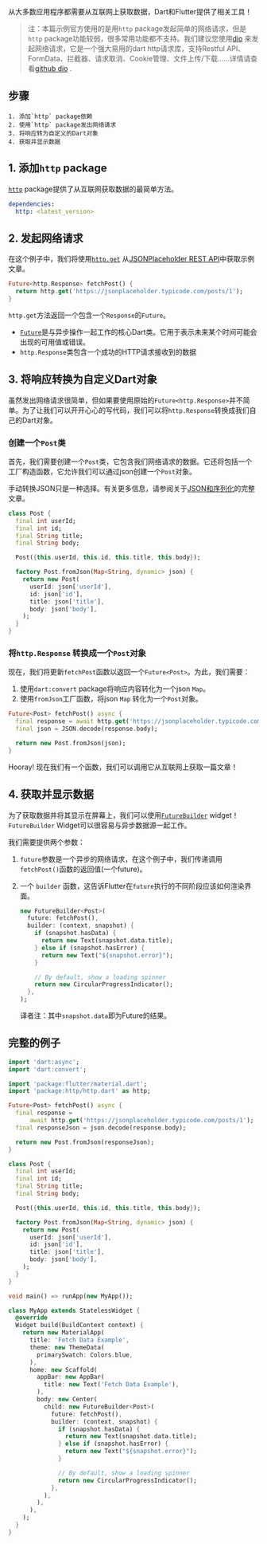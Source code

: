 
从大多数应用程序都需要从互联网上获取数据，Dart和Flutter提供了相关工具！

> 注：本篇示例官方使用的是用`http` package发起简单的网络请求，但是`http` package功能较弱，很多常用功能都不支持。我们建议您使用[dio](https://github.com/flutterchina/dio) 来发起网络请求，它是一个强大易用的dart http请求库，支持Restful API、FormData、拦截器、请求取消、Cookie管理、文件上传/下载…...详情请查看[github dio](https://github.com/flutterchina/dio) .

## 步骤

    1. 添加`http` package依赖
    2. 使用`http` package发出网络请求
    3. 将响应转为自定义的Dart对象
    4. 获取并显示数据

## 1. 添加`http` package

[`http`](https://pub.dartlang.org/packages/http) package提供了从互联网获取数据的最简单方法。

```yaml
dependencies:
  http: <latest_version>
```

## 2. 发起网络请求

在这个例子中，我们将使用[`http.get`](https://docs.flutter.io/flutter/package-http_http/package-http_http-library.html) 从[JSONPlaceholder REST API](https://jsonplaceholder.typicode.com/)中获取示例文章。

```dart
Future<http.Response> fetchPost() {
  return http.get('https://jsonplaceholder.typicode.com/posts/1');
}
```

`http.get`方法返回一个包含一个`Response`的`Future`。

  * [`Future`](https://docs.flutter.io/flutter/dart-async/Future-class.html)是与异步操作一起工作的核心Dart类。它用于表示未来某个时间可能会出现的可用值或错误。
  * `http.Response`类包含一个成功的HTTP请求接收到的数据

## 3. 将响应转换为自定义Dart对象

虽然发出网络请求很简单，但如果要使用原始的`Future<http.Response>`并不简单。为了让我们可以开开心心的写代码，我们可以将`http.Response`转换成我们自己的Dart对象。

### 创建一个`Post`类

首先，我们需要创建一个`Post`类，它包含我们网络请求的数据。它还将包括一个工厂构造函数，它允许我们可以通过json创建一个`Post`对象。

手动转换JSON只是一种选择。有关更多信息，请参阅关于[JSON和序列化](/json)的完整文章。

```dart
class Post {
  final int userId;
  final int id;
  final String title;
  final String body;

  Post({this.userId, this.id, this.title, this.body});

  factory Post.fromJson(Map<String, dynamic> json) {
    return new Post(
      userId: json['userId'],
      id: json['id'],
      title: json['title'],
      body: json['body'],
    );
  }
}
```

### 将`http.Response` 转换成一个`Post`对象

现在，我们将更新`fetchPost`函数以返回一个`Future<Post>`。为此，我们需要：

  1. 使用`dart:convert` package将响应内容转化为一个json `Map`。
  2. 使用`fromJson`工厂函数，将json `Map` 转化为一个`Post`对象。

```dart
Future<Post> fetchPost() async {
  final response = await http.get('https://jsonplaceholder.typicode.com/posts/1');
  final json = JSON.decode(response.body);

  return new Post.fromJson(json);
}
```

Hooray! 现在我们有一个函数，我们可以调用它从互联网上获取一篇文章！

## 4. 获取并显示数据

为了获取数据并将其显示在屏幕上，我们可以使用[`FutureBuilder`](https://docs.flutter.io/flutter/widgets/FutureBuilder-class.html) widget！`FutureBuilder` Widget可以很容易与异步数据源一起工作。

我们需要提供两个参数：

1. `future`参数是一个异步的网络请求，在这个例子中，我们传递调用`fetchPost()`函数的返回值(一个future)。

2. 一个 `builder` 函数，这告诉Flutter在`future`执行的不同阶段应该如何渲染界面。

   ```dart
   new FutureBuilder<Post>(
     future: fetchPost(),
     builder: (context, snapshot) {
       if (snapshot.hasData) {
         return new Text(snapshot.data.title);
       } else if (snapshot.hasError) {
         return new Text("${snapshot.error}");
       }

       // By default, show a loading spinner
       return new CircularProgressIndicator();
     },
   );
   ```

   译者注：其中`snapshot.data`即为Future的结果。

## 完整的例子

```dart
import 'dart:async';
import 'dart:convert';

import 'package:flutter/material.dart';
import 'package:http/http.dart' as http;

Future<Post> fetchPost() async {
  final response =
      await http.get('https://jsonplaceholder.typicode.com/posts/1');
  final responseJson = json.decode(response.body);

  return new Post.fromJson(responseJson);
}

class Post {
  final int userId;
  final int id;
  final String title;
  final String body;

  Post({this.userId, this.id, this.title, this.body});

  factory Post.fromJson(Map<String, dynamic> json) {
    return new Post(
      userId: json['userId'],
      id: json['id'],
      title: json['title'],
      body: json['body'],
    );
  }
}

void main() => runApp(new MyApp());

class MyApp extends StatelessWidget {
  @override
  Widget build(BuildContext context) {
    return new MaterialApp(
      title: 'Fetch Data Example',
      theme: new ThemeData(
        primarySwatch: Colors.blue,
      ),
      home: new Scaffold(
        appBar: new AppBar(
          title: new Text('Fetch Data Example'),
        ),
        body: new Center(
          child: new FutureBuilder<Post>(
            future: fetchPost(),
            builder: (context, snapshot) {
              if (snapshot.hasData) {
                return new Text(snapshot.data.title);
              } else if (snapshot.hasError) {
                return new Text("${snapshot.error}");
              }

              // By default, show a loading spinner
              return new CircularProgressIndicator();
            },
          ),
        ),
      ),
    );
  }
}
```
